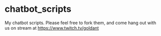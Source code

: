 # chatbot_scripts
My chatbot scripts. Please feel free to fork them, and come hang out with us on stream at https://www.twitch.tv/goldant
